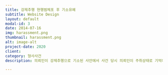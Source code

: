 ```yaml
---
title: 강제추행 현행범체포 후 기소유예
subtitle: Website Design
layout: default
modal-id: 3
date: 2014-07-16
img: harassment.png
thumbnail: harassment.png
alt: image-alt
project-date: 2020
client: 
category: 형사사건
description: 의뢰인이 강제추행으로 기소된 사안에서 사건 당시 의뢰인이 주취상태로 기억이 나지 않지만, 인정하고 반성하는 변론방향으 잡고, 2차 경찰조사에서 함께 출석하여 피고인이 당시 술에 많이 취한 상황과 피해자들에게 사과하고 적극적으로 합의하여 종국적으로 교육이수조건부 기소유예를 받은 사안입니다.

---
```

